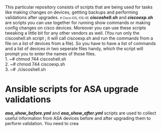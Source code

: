 This particular repository consists of scripts that are being used for tasks like making changes on devices, gettting backups and performing validations after upgrades.
<font size="1"># Cisco IOS, IOS-XE</font>
<b><i>ciscoshell.sh</i></b> and <b><i>ciscoexp.sh</i></b> are scripts you can use together for running show commands or making config changes on cisco devices. Moreover you can use these scripts tweaking a little bit for any other vendors as well. (You run only the ciscoshell.sh script ; it will call ciscoexp.sh and run the commands from a file on a list of devices from a file). So you have to have a list of commands and a list of devices in two seperate files handy, which the script will prompt you to enter the names of those files. </br> 1. ~# chmod 744 ciscoshell.sh </br> 2. ~# chmod 744 ciscoexp.sh </br> 3. ~#  ./ciscoshell.sh 
# Ansible scripts for ASA upgrade validations
<b><i>asa_show_before.yml</i></b> and <b><i>asa_show_after.yml</i></b> scripts are used to collect useful information from ASA devices before and after upgrading them to perform validation. You need to crea
